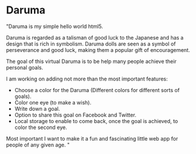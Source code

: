 Daruma
======
"Daruma is my simple hello world html5.

Daruma is regarded as a talisman of good luck to the Japanese and has a design that is rich in symbolism. Daruma dolls are seen as a symbol of perseverance and good luck, making them a popular gift of encouragement.

The goal of this virtual Daruma is to be help many people achieve their personal goals. 

I am working on adding not more than the most important features:

- Choose a color for the Daruma (Different colors for different sorts of goals).
- Color one eye (to make a wish).
- Write down a goal.
- Option to share this goal on Facebook and Twitter.
- Local storage to enable to come back, once the goal is achieved, to color the second eye.



Most important I want to make it a fun and fascinating little web app for people of any given age. 
"


